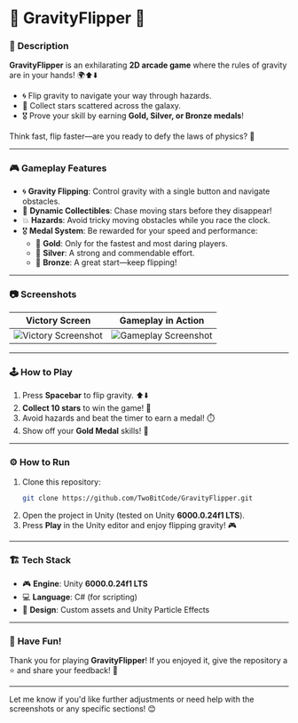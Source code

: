 # 🌌 **GravityFlipper** 🚀

### 🌟 **Description**
**GravityFlipper** is an exhilarating **2D arcade game** where the rules of gravity are in your hands! 🌍⬆️⬇️  
- 🌀 Flip gravity to navigate your way through hazards.  
- 🌟 Collect stars scattered across the galaxy.  
- 🎖️ Prove your skill by earning **Gold, Silver, or Bronze medals**!  

Think fast, flip faster—are you ready to defy the laws of physics? 🚀  

---

### 🎮 **Gameplay Features**
- 🌀 **Gravity Flipping**: Control gravity with a single button and navigate obstacles.
- 🌟 **Dynamic Collectibles**: Chase moving stars before they disappear!
- 💥 **Hazards**: Avoid tricky moving obstacles while you race the clock.
- 🎖️ **Medal System**: Be rewarded for your speed and performance:
  - 🥇 **Gold**: Only for the fastest and most daring players.
  - 🥈 **Silver**: A strong and commendable effort.
  - 🥉 **Bronze**: A great start—keep flipping!

---

### 📷 **Screenshots**
| **Victory Screen**           | **Gameplay in Action**       |
|------------------------------|------------------------------|
| ![Victory Screenshot](#)     | ![Gameplay Screenshot](#)    |



---

### 🕹️ **How to Play**
1. Press **Spacebar** to flip gravity. ⬆️⬇️  
2. **Collect 10 stars** to win the game! 🌟  
3. Avoid hazards and beat the timer to earn a medal! ⏱️  
4. Show off your **Gold Medal** skills! 🥇  

---

### ⚙️ **How to Run**
1. Clone this repository:
   ```bash
   git clone https://github.com/TwoBitCode/GravityFlipper.git
   ```
2. Open the project in Unity (tested on Unity **6000.0.24f1 LTS**).  
3. Press **Play** in the Unity editor and enjoy flipping gravity! 🎮  

---

### 🏗️ **Tech Stack**
- 🎮 **Engine**: Unity **6000.0.24f1 LTS**
- 💻 **Language**: C# (for scripting)
- 🎨 **Design**: Custom assets and Unity Particle Effects

---

### 🎉 **Have Fun!**
Thank you for playing **GravityFlipper**! If you enjoyed it, give the repository a ⭐ and share your feedback! 💬  

---

Let me know if you'd like further adjustments or need help with the screenshots or any specific sections! 😊
